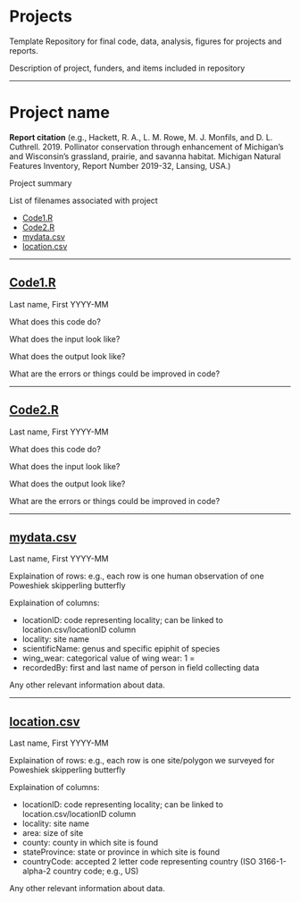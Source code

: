 # Projects
Template Repository for final code, data, analysis, figures for projects and reports.

Description of project, funders, and items included in repository
<hr>

# Project name 

<b>Report citation</b> (e.g., Hackett, R. A., L. M. Rowe, M. J. Monfils, and D. L. Cuthrell. 2019. Pollinator conservation through enhancement of Michigan’s and Wisconsin’s grassland, prairie, and savanna habitat. Michigan Natural Features Inventory, Report Number 2019-32, Lansing, USA.)

Project summary

List of filenames associated with project
* [Code1.R](Code1.R)
* [Code2.R](Code2.R)
* [mydata.csv](mydata.csv)
* [location.csv](location.csv)

<hr>

## [Code1.R](Code1.R)
Last name, First YYYY-MM

What does this code do?

What does the input look like?

What does the output look like?

What are the errors or things could be improved in code?
<hr>

## [Code2.R](Code2.R)
Last name, First YYYY-MM

What does this code do?

What does the input look like?

What does the output look like?

What are the errors or things could be improved in code?
<hr>

## [mydata.csv](mydata.csv)
Last name, First YYYY-MM

Explaination of rows: e.g., each row is one human observation of one Poweshiek skipperling butterfly

Explaination of columns: 
   * locationID: code representing locality; can be linked to location.csv/locationID column
   * locality: site name
   * scientificName: genus and specific epiphit of species
   * wing_wear: categorical value of wing wear: 1 = 
   * recordedBy: first and last name of person in field collecting data

Any other relevant information about data.
<hr>

## [location.csv](location.csv)
Last name, First YYYY-MM

Explaination of rows: e.g., each row is one site/polygon we surveyed for Poweshiek skipperling butterfly

Explaination of columns: 
   * locationID: code representing locality; can be linked to location.csv/locationID column
   * locality: site name
   * area: size of site
   * county: county in which site is found
   * stateProvince: state or province in which site is found
   * countryCode: accepted 2 letter code representing country (ISO 3166-1-alpha-2 country code; e.g., US)

Any other relevant information about data.
